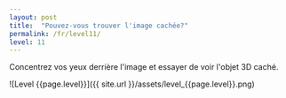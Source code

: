 ```yaml
---
layout: post
title:  "Pouvez-vous trouver l'image cachée?"
permalink: /fr/level11/
level: 11
---
```

Concentrez vos yeux derrière l'image et essayer de voir l'objet 3D caché.

![Level {{page.level}}]({{ site.url }}/assets/level_{{page.level}}.png)
